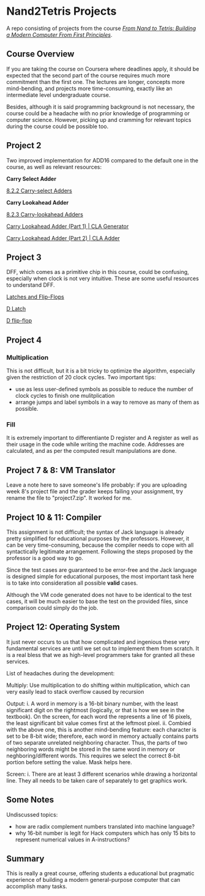 # Nand2Tetris Projects

A repo consisting of projects from the course [*From Nand to Tetris: Building a Modern Computer From First Principles*](https://www.nand2tetris.org/).

## Course Overview

If you are taking the course on Coursera where deadlines apply, it should be expected that the second part of the course requires much more commitment than the first one. The lectures are longer, concepts more mind-bending, and projects more time-consuming, exactly like an intermediate level undergraduate course.

Besides, although it is said programming background is not necessary, the course could be a headache with no prior knowledge of programming or computer science. However, picking up and cramming for relevant topics during the course could be possible too.

## Project 2

Two improved implementation for ADD16 compared to the default one in the course, as well as relevant resources:

**Carry Select Adder**

[8.2.2 Carry-select Adders](https://www.youtube.com/watch?v=S2c7pAFdP84&ab_channel=MITOpenCourseWare)

**Carry Lookahead Adder**

[8.2.3 Carry-lookahead Adders](https://www.youtube.com/watch?v=i1tUBZLWD3o&ab_channel=MITOpenCourseWare)

[Carry Lookahead Adder (Part 1) | CLA Generator](https://www.youtube.com/watch?v=6Z1WikEWxH0&ab_channel=NesoAcademy)

[Carry Lookahead Adder (Part 2) | CLA Adder](https://www.youtube.com/watch?v=9lyqSVKbyz8&ab_channel=NesoAcadem)

## Project 3

DFF, which comes as a primitive chip in this course, could be confusing, especially when clock is not very intuitive. These are some useful resources to understand DFF.

[Latches and Flip-Flops](https://www.youtube.com/playlist?list=PLTd6ceoshpreKyY55hA4vpzAUv9hSut1H)

[D Latch](https://www.youtube.com/watch?v=peCh_859q7Q&list=PLIAZKm9GwZo4XsZ0iD7k9n6n1LBIBTBwh&index=3&ab_channel=BenEater)

[D flip-flop](https://www.youtube.com/watch?v=YW-_GkUguMM&list=PLIAZKm9GwZo4XsZ0iD7k9n6n1LBIBTBwh&index=2&ab_channel=BenEaterBenEaterVerified)

## Project 4

### Multiplication

This is not difficult, but it is a bit tricky to optimize the algorithm, especially given the restriction of 20 clock cycles. Two important tips:
- use as less user-defined symbols as possible to reduce the number of clock cycles to finish one mulitplication
- arrange jumps and label symbols in a way to remove as many of them as possible.

### Fill

It is extremely important to differentiante D register and A register as well as their usage in the code while writing the machine code. Addresses are calculated, and as per the computed result manipulations are done.

## Project 7 & 8: VM Translator

Leave a note here to save someone's life probably: if you are uploading week 8's project file and the grader keeps failing your assignment, try rename the file to "project7.zip". It worked for me.

## Project 10 & 11: Compiler

This assignment is not difficult; the syntax of Jack language is already pretty simplified for educational purposes by the professors. However, it can be very time-consuming, because the compiler needs to cope with all syntactically legitimate arrangement. Following the steps proposed by the professor is a good way to go.

Since the test cases are guaranteed to be error-free and the Jack language is designed simple for educational purposes, the most important task here is to take into consideration all possible **valid** cases.

Although the VM code generated does not have to be identical to the test cases, it will be much easier to base the test on the provided files, since comparison could simply do the job.

## Project 12: Operating System

It just never occurs to us that how complicated and ingenious these very fundamental services are until we set out to implement them from scratch. It is a real bless that we as high-level programmers take for granted all these services.

List of headaches during the development:

Multiply: Use multiplication to do shifting within multiplication, which can very easily lead to stack overflow caused by recursion

Output:
i. A word in memory is a 16-bit binary number, with the least significant digit on the rightmost (logically, or that is how we see in the textbook). On the screen, for each word the represents a line of 16 pixels, the least significant bit value comes first at the leftmost pixel.
ii. Combied with the above one, this is another mind-bending feature: each character is set to be 8-bit wide; therefore, each word in memory actually contains parts of two separate unrelated neighboring character. Thus, the parts of two neighboring words might be stored in the same word in memory or neghboring/different words. This requires we select the correct 8-bit portion before setting the value. Mask helps here.

Screen:
i. There are at least 3 different scenarios while drawing a horizontal line. They all needs to be taken care of separately to get graphics work.

## Some Notes

Undiscussed topics:
- how are radix complement numbers translated into machine language?
- why 16-bit number is legit for Hack computers which has only 15 bits to represent numerical values in A-instructions?

## Summary

This is really a great course, offering students a educational but pragmatic experience of building a modern general-purpose computer that can accomplish many tasks.